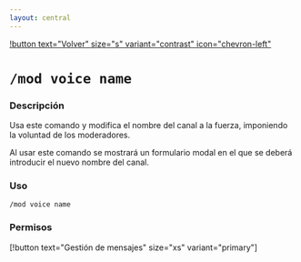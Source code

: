 ```yaml
---
layout: central
---
```


[!button text="Volver" size="s" variant="contrast" icon="chevron-left"](../moderation.md)
# `/mod voice name`
### Descripción
Usa este comando y modifica el nombre del canal a la fuerza, imponiendo la voluntad de los moderadores.

Al usar este comando se mostrará un formulario modal en el que se deberá introducir el nuevo nombre del canal.

### Uso
```
/mod voice name
```

### Permisos
[!button text="Gestión de mensajes" size="xs" variant="primary"]